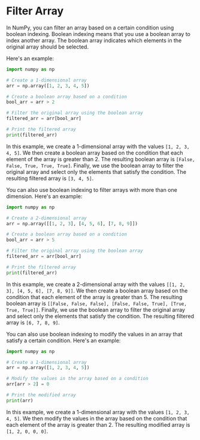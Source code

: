 # Filter Array

In NumPy, you can filter an array based on a certain condition using boolean indexing. Boolean indexing means that you use a boolean array to index another array. The boolean array indicates which elements in the original array should be selected.

Here's an example:

```python
import numpy as np

# Create a 1-dimensional array
arr = np.array([1, 2, 3, 4, 5])

# Create a boolean array based on a condition
bool_arr = arr > 2

# Filter the original array using the boolean array
filtered_arr = arr[bool_arr]

# Print the filtered array
print(filtered_arr)
```

In this example, we create a 1-dimensional array with the values `[1, 2, 3, 4, 5]`. We then create a boolean array based on the condition that each element of the array is greater than 2. The resulting boolean array is `[False, False, True, True, True]`. Finally, we use the boolean array to filter the original array and select only the elements that satisfy the condition. The resulting filtered array is `[3, 4, 5]`.

You can also use boolean indexing to filter arrays with more than one dimension. Here's an example:

```python
import numpy as np

# Create a 2-dimensional array
arr = np.array([[1, 2, 3], [4, 5, 6], [7, 8, 9]])

# Create a boolean array based on a condition
bool_arr = arr > 5

# Filter the original array using the boolean array
filtered_arr = arr[bool_arr]

# Print the filtered array
print(filtered_arr)
```

In this example, we create a 2-dimensional array with the values `[[1, 2, 3], [4, 5, 6], [7, 8, 9]]`. We then create a boolean array based on the condition that each element of the array is greater than 5. The resulting boolean array is `[[False, False, False], [False, False, True], [True, True, True]]`. Finally, we use the boolean array to filter the original array and select only the elements that satisfy the condition. The resulting filtered array is `[6, 7, 8, 9]`.

You can also use boolean indexing to modify the values in an array that satisfy a certain condition. Here's an example:

```python
import numpy as np

# Create a 1-dimensional array
arr = np.array([1, 2, 3, 4, 5])

# Modify the values in the array based on a condition
arr[arr > 2] = 0

# Print the modified array
print(arr)
```

In this example, we create a 1-dimensional array with the values `[1, 2, 3, 4, 5]`. We then modify the values in the array based on the condition that each element of the array is greater than 2. The resulting modified array is `[1, 2, 0, 0, 0]`.

